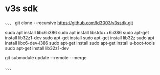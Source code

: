 # v3s sdk
、、、
  git clone --recursive https://github.com/ld3003/v3ssdk.git

  sudo apt install libc6:i386 
  sudo apt install libstdc++6:i386 
  sudo apt-get install lib32z1-dev 
  sudo apt-get install 
  sudo apt-get install lib32z 
  sudo apt install libc6-dev-i386 
  sudo apt-get install 
  sudo apt-get install u-boot-tools 
  sudo apt-get install lib32z1-dev


  git submodule update --remote --merge
  
  、、、
